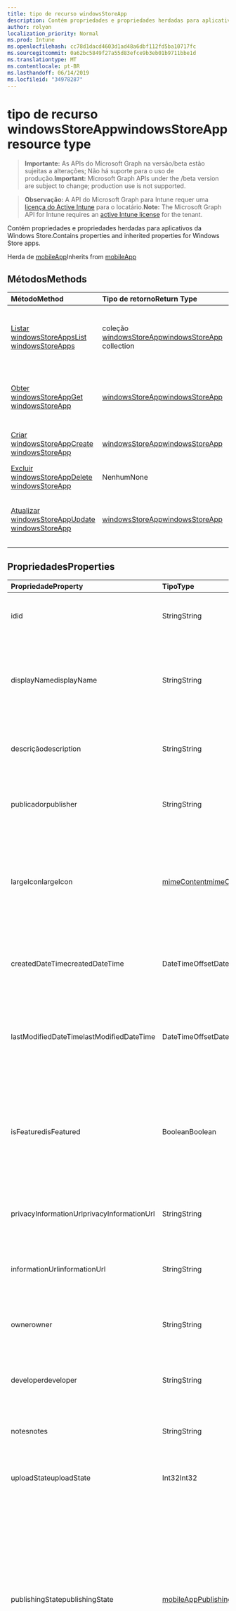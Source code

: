 ```yaml
---
title: tipo de recurso windowsStoreApp
description: Contém propriedades e propriedades herdadas para aplicativos da Windows Store.
author: rolyon
localization_priority: Normal
ms.prod: Intune
ms.openlocfilehash: cc78d1dacd4603d1ad48a6dbf112fd5ba10717fc
ms.sourcegitcommit: 0a62bc5849f27a55d83efce9b3eb01b9711bbe1d
ms.translationtype: MT
ms.contentlocale: pt-BR
ms.lasthandoff: 06/14/2019
ms.locfileid: "34978287"
---
```

# <a name="windowsstoreapp-resource-type"></a><span data-ttu-id="6cc3d-103">tipo de recurso windowsStoreApp</span><span class="sxs-lookup"><span data-stu-id="6cc3d-103">windowsStoreApp resource type</span></span>

> <span data-ttu-id="6cc3d-104">**Importante:** As APIs do Microsoft Graph na versão/beta estão sujeitas a alterações; Não há suporte para o uso de produção.</span><span class="sxs-lookup"><span data-stu-id="6cc3d-104">**Important:** Microsoft Graph APIs under the /beta version are subject to change; production use is not supported.</span></span>

> <span data-ttu-id="6cc3d-105">**Observação:** A API do Microsoft Graph para Intune requer uma [licença do Active Intune](https://go.microsoft.com/fwlink/?linkid=839381) para o locatário.</span><span class="sxs-lookup"><span data-stu-id="6cc3d-105">**Note:** The Microsoft Graph API for Intune requires an [active Intune license](https://go.microsoft.com/fwlink/?linkid=839381) for the tenant.</span></span>

<span data-ttu-id="6cc3d-106">Contém propriedades e propriedades herdadas para aplicativos da Windows Store.</span><span class="sxs-lookup"><span data-stu-id="6cc3d-106">Contains properties and inherited properties for Windows Store apps.</span></span>


<span data-ttu-id="6cc3d-107">Herda de [mobileApp](../resources/intune-apps-mobileapp.md)</span><span class="sxs-lookup"><span data-stu-id="6cc3d-107">Inherits from [mobileApp](../resources/intune-apps-mobileapp.md)</span></span>

## <a name="methods"></a><span data-ttu-id="6cc3d-108">Métodos</span><span class="sxs-lookup"><span data-stu-id="6cc3d-108">Methods</span></span>
|<span data-ttu-id="6cc3d-109">Método</span><span class="sxs-lookup"><span data-stu-id="6cc3d-109">Method</span></span>|<span data-ttu-id="6cc3d-110">Tipo de retorno</span><span class="sxs-lookup"><span data-stu-id="6cc3d-110">Return Type</span></span>|<span data-ttu-id="6cc3d-111">Descrição</span><span class="sxs-lookup"><span data-stu-id="6cc3d-111">Description</span></span>|
|:---|:---|:---|
|[<span data-ttu-id="6cc3d-112">Listar windowsStoreApps</span><span class="sxs-lookup"><span data-stu-id="6cc3d-112">List windowsStoreApps</span></span>](../api/intune-apps-windowsstoreapp-list.md)|<span data-ttu-id="6cc3d-113">coleção [windowsStoreApp](../resources/intune-apps-windowsstoreapp.md)</span><span class="sxs-lookup"><span data-stu-id="6cc3d-113">[windowsStoreApp](../resources/intune-apps-windowsstoreapp.md) collection</span></span>|<span data-ttu-id="6cc3d-114">Listar Propriedades e relações dos objetos [windowsStoreApp](../resources/intune-apps-windowsstoreapp.md) .</span><span class="sxs-lookup"><span data-stu-id="6cc3d-114">List properties and relationships of the [windowsStoreApp](../resources/intune-apps-windowsstoreapp.md) objects.</span></span>|
|[<span data-ttu-id="6cc3d-115">Obter windowsStoreApp</span><span class="sxs-lookup"><span data-stu-id="6cc3d-115">Get windowsStoreApp</span></span>](../api/intune-apps-windowsstoreapp-get.md)|[<span data-ttu-id="6cc3d-116">windowsStoreApp</span><span class="sxs-lookup"><span data-stu-id="6cc3d-116">windowsStoreApp</span></span>](../resources/intune-apps-windowsstoreapp.md)|<span data-ttu-id="6cc3d-117">Leia as propriedades e as relações do objeto [windowsStoreApp](../resources/intune-apps-windowsstoreapp.md) .</span><span class="sxs-lookup"><span data-stu-id="6cc3d-117">Read properties and relationships of the [windowsStoreApp](../resources/intune-apps-windowsstoreapp.md) object.</span></span>|
|[<span data-ttu-id="6cc3d-118">Criar windowsStoreApp</span><span class="sxs-lookup"><span data-stu-id="6cc3d-118">Create windowsStoreApp</span></span>](../api/intune-apps-windowsstoreapp-create.md)|[<span data-ttu-id="6cc3d-119">windowsStoreApp</span><span class="sxs-lookup"><span data-stu-id="6cc3d-119">windowsStoreApp</span></span>](../resources/intune-apps-windowsstoreapp.md)|<span data-ttu-id="6cc3d-120">Criar um novo objeto [windowsStoreApp](../resources/intune-apps-windowsstoreapp.md) .</span><span class="sxs-lookup"><span data-stu-id="6cc3d-120">Create a new [windowsStoreApp](../resources/intune-apps-windowsstoreapp.md) object.</span></span>|
|[<span data-ttu-id="6cc3d-121">Excluir windowsStoreApp</span><span class="sxs-lookup"><span data-stu-id="6cc3d-121">Delete windowsStoreApp</span></span>](../api/intune-apps-windowsstoreapp-delete.md)|<span data-ttu-id="6cc3d-122">Nenhum</span><span class="sxs-lookup"><span data-stu-id="6cc3d-122">None</span></span>|<span data-ttu-id="6cc3d-123">Exclui [windowsStoreApp](../resources/intune-apps-windowsstoreapp.md).</span><span class="sxs-lookup"><span data-stu-id="6cc3d-123">Deletes a [windowsStoreApp](../resources/intune-apps-windowsstoreapp.md).</span></span>|
|[<span data-ttu-id="6cc3d-124">Atualizar windowsStoreApp</span><span class="sxs-lookup"><span data-stu-id="6cc3d-124">Update windowsStoreApp</span></span>](../api/intune-apps-windowsstoreapp-update.md)|[<span data-ttu-id="6cc3d-125">windowsStoreApp</span><span class="sxs-lookup"><span data-stu-id="6cc3d-125">windowsStoreApp</span></span>](../resources/intune-apps-windowsstoreapp.md)|<span data-ttu-id="6cc3d-126">Atualiza as propriedades de um objeto [windowsStoreApp](../resources/intune-apps-windowsstoreapp.md) .</span><span class="sxs-lookup"><span data-stu-id="6cc3d-126">Update the properties of a [windowsStoreApp](../resources/intune-apps-windowsstoreapp.md) object.</span></span>|

## <a name="properties"></a><span data-ttu-id="6cc3d-127">Propriedades</span><span class="sxs-lookup"><span data-stu-id="6cc3d-127">Properties</span></span>
|<span data-ttu-id="6cc3d-128">Propriedade</span><span class="sxs-lookup"><span data-stu-id="6cc3d-128">Property</span></span>|<span data-ttu-id="6cc3d-129">Tipo</span><span class="sxs-lookup"><span data-stu-id="6cc3d-129">Type</span></span>|<span data-ttu-id="6cc3d-130">Descrição</span><span class="sxs-lookup"><span data-stu-id="6cc3d-130">Description</span></span>|
|:---|:---|:---|
|<span data-ttu-id="6cc3d-131">id</span><span class="sxs-lookup"><span data-stu-id="6cc3d-131">id</span></span>|<span data-ttu-id="6cc3d-132">String</span><span class="sxs-lookup"><span data-stu-id="6cc3d-132">String</span></span>|<span data-ttu-id="6cc3d-133">Chave da entidade.</span><span class="sxs-lookup"><span data-stu-id="6cc3d-133">Key of the entity.</span></span> <span data-ttu-id="6cc3d-134">Herdado de [mobileApp](../resources/intune-apps-mobileapp.md)</span><span class="sxs-lookup"><span data-stu-id="6cc3d-134">Inherited from [mobileApp](../resources/intune-apps-mobileapp.md)</span></span>|
|<span data-ttu-id="6cc3d-135">displayName</span><span class="sxs-lookup"><span data-stu-id="6cc3d-135">displayName</span></span>|<span data-ttu-id="6cc3d-136">String</span><span class="sxs-lookup"><span data-stu-id="6cc3d-136">String</span></span>|<span data-ttu-id="6cc3d-137">O título do aplicativo importado ou definido pelo administrador.</span><span class="sxs-lookup"><span data-stu-id="6cc3d-137">The admin provided or imported title of the app.</span></span> <span data-ttu-id="6cc3d-138">Herdado de [mobileApp](../resources/intune-apps-mobileapp.md)</span><span class="sxs-lookup"><span data-stu-id="6cc3d-138">Inherited from [mobileApp](../resources/intune-apps-mobileapp.md)</span></span>|
|<span data-ttu-id="6cc3d-139">descrição</span><span class="sxs-lookup"><span data-stu-id="6cc3d-139">description</span></span>|<span data-ttu-id="6cc3d-140">String</span><span class="sxs-lookup"><span data-stu-id="6cc3d-140">String</span></span>|<span data-ttu-id="6cc3d-141">A descrição do aplicativo.</span><span class="sxs-lookup"><span data-stu-id="6cc3d-141">The description of the app.</span></span> <span data-ttu-id="6cc3d-142">Herdado de [mobileApp](../resources/intune-apps-mobileapp.md)</span><span class="sxs-lookup"><span data-stu-id="6cc3d-142">Inherited from [mobileApp](../resources/intune-apps-mobileapp.md)</span></span>|
|<span data-ttu-id="6cc3d-143">publicador</span><span class="sxs-lookup"><span data-stu-id="6cc3d-143">publisher</span></span>|<span data-ttu-id="6cc3d-144">String</span><span class="sxs-lookup"><span data-stu-id="6cc3d-144">String</span></span>|<span data-ttu-id="6cc3d-145">O publicador do aplicativo.</span><span class="sxs-lookup"><span data-stu-id="6cc3d-145">The publisher of the app.</span></span> <span data-ttu-id="6cc3d-146">Herdado de [mobileApp](../resources/intune-apps-mobileapp.md)</span><span class="sxs-lookup"><span data-stu-id="6cc3d-146">Inherited from [mobileApp](../resources/intune-apps-mobileapp.md)</span></span>|
|<span data-ttu-id="6cc3d-147">largeIcon</span><span class="sxs-lookup"><span data-stu-id="6cc3d-147">largeIcon</span></span>|[<span data-ttu-id="6cc3d-148">mimeContent</span><span class="sxs-lookup"><span data-stu-id="6cc3d-148">mimeContent</span></span>](../resources/intune-shared-mimecontent.md)|<span data-ttu-id="6cc3d-149">O ícone grande, a ser exibido nos detalhes do aplicativo e usado para o carregamento do ícone.</span><span class="sxs-lookup"><span data-stu-id="6cc3d-149">The large icon, to be displayed in the app details and used for upload of the icon.</span></span> <span data-ttu-id="6cc3d-150">Herdado de [mobileApp](../resources/intune-apps-mobileapp.md)</span><span class="sxs-lookup"><span data-stu-id="6cc3d-150">Inherited from [mobileApp](../resources/intune-apps-mobileapp.md)</span></span>|
|<span data-ttu-id="6cc3d-151">createdDateTime</span><span class="sxs-lookup"><span data-stu-id="6cc3d-151">createdDateTime</span></span>|<span data-ttu-id="6cc3d-152">DateTimeOffset</span><span class="sxs-lookup"><span data-stu-id="6cc3d-152">DateTimeOffset</span></span>|<span data-ttu-id="6cc3d-153">A data e a hora da criação do aplicativo.</span><span class="sxs-lookup"><span data-stu-id="6cc3d-153">The date and time the app was created.</span></span> <span data-ttu-id="6cc3d-154">Herdado de [mobileApp](../resources/intune-apps-mobileapp.md)</span><span class="sxs-lookup"><span data-stu-id="6cc3d-154">Inherited from [mobileApp](../resources/intune-apps-mobileapp.md)</span></span>|
|<span data-ttu-id="6cc3d-155">lastModifiedDateTime</span><span class="sxs-lookup"><span data-stu-id="6cc3d-155">lastModifiedDateTime</span></span>|<span data-ttu-id="6cc3d-156">DateTimeOffset</span><span class="sxs-lookup"><span data-stu-id="6cc3d-156">DateTimeOffset</span></span>|<span data-ttu-id="6cc3d-157">A data e a hora que o aplicativo foi modificado pela última vez.</span><span class="sxs-lookup"><span data-stu-id="6cc3d-157">The date and time the app was last modified.</span></span> <span data-ttu-id="6cc3d-158">Herdado de [mobileApp](../resources/intune-apps-mobileapp.md)</span><span class="sxs-lookup"><span data-stu-id="6cc3d-158">Inherited from [mobileApp](../resources/intune-apps-mobileapp.md)</span></span>|
|<span data-ttu-id="6cc3d-159">isFeatured</span><span class="sxs-lookup"><span data-stu-id="6cc3d-159">isFeatured</span></span>|<span data-ttu-id="6cc3d-160">Boolean</span><span class="sxs-lookup"><span data-stu-id="6cc3d-160">Boolean</span></span>|<span data-ttu-id="6cc3d-161">O valor que indica se o aplicativo está marcado como em destaque pelo administrador. Herdado de [mobileApp](../resources/intune-apps-mobileapp.md)</span><span class="sxs-lookup"><span data-stu-id="6cc3d-161">The value indicating whether the app is marked as featured by the admin. Inherited from [mobileApp](../resources/intune-apps-mobileapp.md)</span></span>|
|<span data-ttu-id="6cc3d-162">privacyInformationUrl</span><span class="sxs-lookup"><span data-stu-id="6cc3d-162">privacyInformationUrl</span></span>|<span data-ttu-id="6cc3d-163">String</span><span class="sxs-lookup"><span data-stu-id="6cc3d-163">String</span></span>|<span data-ttu-id="6cc3d-164">A URL da declaração de privacidade.</span><span class="sxs-lookup"><span data-stu-id="6cc3d-164">The privacy statement Url.</span></span> <span data-ttu-id="6cc3d-165">Herdado de [mobileApp](../resources/intune-apps-mobileapp.md)</span><span class="sxs-lookup"><span data-stu-id="6cc3d-165">Inherited from [mobileApp](../resources/intune-apps-mobileapp.md)</span></span>|
|<span data-ttu-id="6cc3d-166">informationUrl</span><span class="sxs-lookup"><span data-stu-id="6cc3d-166">informationUrl</span></span>|<span data-ttu-id="6cc3d-167">String</span><span class="sxs-lookup"><span data-stu-id="6cc3d-167">String</span></span>|<span data-ttu-id="6cc3d-168">A URL de informações adicionais.</span><span class="sxs-lookup"><span data-stu-id="6cc3d-168">The more information Url.</span></span> <span data-ttu-id="6cc3d-169">Herdado de [mobileApp](../resources/intune-apps-mobileapp.md)</span><span class="sxs-lookup"><span data-stu-id="6cc3d-169">Inherited from [mobileApp](../resources/intune-apps-mobileapp.md)</span></span>|
|<span data-ttu-id="6cc3d-170">owner</span><span class="sxs-lookup"><span data-stu-id="6cc3d-170">owner</span></span>|<span data-ttu-id="6cc3d-171">String</span><span class="sxs-lookup"><span data-stu-id="6cc3d-171">String</span></span>|<span data-ttu-id="6cc3d-172">O proprietário do conteúdo.</span><span class="sxs-lookup"><span data-stu-id="6cc3d-172">The owner of the app.</span></span> <span data-ttu-id="6cc3d-173">Herdado de [mobileApp](../resources/intune-apps-mobileapp.md)</span><span class="sxs-lookup"><span data-stu-id="6cc3d-173">Inherited from [mobileApp](../resources/intune-apps-mobileapp.md)</span></span>|
|<span data-ttu-id="6cc3d-174">developer</span><span class="sxs-lookup"><span data-stu-id="6cc3d-174">developer</span></span>|<span data-ttu-id="6cc3d-175">String</span><span class="sxs-lookup"><span data-stu-id="6cc3d-175">String</span></span>|<span data-ttu-id="6cc3d-176">O desenvolvedor do aplicativo.</span><span class="sxs-lookup"><span data-stu-id="6cc3d-176">The developer of the app.</span></span> <span data-ttu-id="6cc3d-177">Herdado de [mobileApp](../resources/intune-apps-mobileapp.md)</span><span class="sxs-lookup"><span data-stu-id="6cc3d-177">Inherited from [mobileApp](../resources/intune-apps-mobileapp.md)</span></span>|
|<span data-ttu-id="6cc3d-178">notes</span><span class="sxs-lookup"><span data-stu-id="6cc3d-178">notes</span></span>|<span data-ttu-id="6cc3d-179">String</span><span class="sxs-lookup"><span data-stu-id="6cc3d-179">String</span></span>|<span data-ttu-id="6cc3d-180">Anotações do aplicativo.</span><span class="sxs-lookup"><span data-stu-id="6cc3d-180">Notes for the app.</span></span> <span data-ttu-id="6cc3d-181">Herdada de [mobileApp](../resources/intune-apps-mobileapp.md)</span><span class="sxs-lookup"><span data-stu-id="6cc3d-181">Inherited from [mobileApp](../resources/intune-apps-mobileapp.md)</span></span>|
|<span data-ttu-id="6cc3d-182">uploadState</span><span class="sxs-lookup"><span data-stu-id="6cc3d-182">uploadState</span></span>|<span data-ttu-id="6cc3d-183">Int32</span><span class="sxs-lookup"><span data-stu-id="6cc3d-183">Int32</span></span>|<span data-ttu-id="6cc3d-184">O estado de upload.</span><span class="sxs-lookup"><span data-stu-id="6cc3d-184">The upload state.</span></span> <span data-ttu-id="6cc3d-185">Herdada de [mobileApp](../resources/intune-apps-mobileapp.md)</span><span class="sxs-lookup"><span data-stu-id="6cc3d-185">Inherited from [mobileApp](../resources/intune-apps-mobileapp.md)</span></span>|
|<span data-ttu-id="6cc3d-186">publishingState</span><span class="sxs-lookup"><span data-stu-id="6cc3d-186">publishingState</span></span>|[<span data-ttu-id="6cc3d-187">mobileAppPublishingState</span><span class="sxs-lookup"><span data-stu-id="6cc3d-187">mobileAppPublishingState</span></span>](../resources/intune-apps-mobileapppublishingstate.md)|<span data-ttu-id="6cc3d-188">O estado de publicação do aplicativo.</span><span class="sxs-lookup"><span data-stu-id="6cc3d-188">The publishing state for the app.</span></span> <span data-ttu-id="6cc3d-189">O aplicativo não pode ser assinado, a menos que ele seja publicado.</span><span class="sxs-lookup"><span data-stu-id="6cc3d-189">The app cannot be assigned unless the app is published.</span></span> <span data-ttu-id="6cc3d-190">Herdado de [mobileApp](../resources/intune-apps-mobileapp.md).</span><span class="sxs-lookup"><span data-stu-id="6cc3d-190">Inherited from [mobileApp](../resources/intune-apps-mobileapp.md).</span></span> <span data-ttu-id="6cc3d-191">Os valores possíveis são: `notPublished`, `processing`, `published`.</span><span class="sxs-lookup"><span data-stu-id="6cc3d-191">Possible values are: `notPublished`, `processing`, `published`.</span></span>|
|<span data-ttu-id="6cc3d-192">isAssigned</span><span class="sxs-lookup"><span data-stu-id="6cc3d-192">isAssigned</span></span>|<span data-ttu-id="6cc3d-193">Boolean</span><span class="sxs-lookup"><span data-stu-id="6cc3d-193">Boolean</span></span>|<span data-ttu-id="6cc3d-194">O valor que indica se o aplicativo é atribuído a pelo menos um grupo.</span><span class="sxs-lookup"><span data-stu-id="6cc3d-194">The value indicating whether the app is assigned to at least one group.</span></span> <span data-ttu-id="6cc3d-195">Herdado de [mobileApp](../resources/intune-apps-mobileapp.md)</span><span class="sxs-lookup"><span data-stu-id="6cc3d-195">Inherited from [mobileApp](../resources/intune-apps-mobileapp.md)</span></span>|
|<span data-ttu-id="6cc3d-196">roleScopeTagIds</span><span class="sxs-lookup"><span data-stu-id="6cc3d-196">roleScopeTagIds</span></span>|<span data-ttu-id="6cc3d-197">Coleção de cadeias de caracteres</span><span class="sxs-lookup"><span data-stu-id="6cc3d-197">String collection</span></span>|<span data-ttu-id="6cc3d-198">Lista de IDs de marca de escopo para este aplicativo móvel.</span><span class="sxs-lookup"><span data-stu-id="6cc3d-198">List of scope tag ids for this mobile app.</span></span> <span data-ttu-id="6cc3d-199">Herdado de [mobileApp](../resources/intune-apps-mobileapp.md)</span><span class="sxs-lookup"><span data-stu-id="6cc3d-199">Inherited from [mobileApp](../resources/intune-apps-mobileapp.md)</span></span>|
|<span data-ttu-id="6cc3d-200">dependentAppCount</span><span class="sxs-lookup"><span data-stu-id="6cc3d-200">dependentAppCount</span></span>|<span data-ttu-id="6cc3d-201">Int32</span><span class="sxs-lookup"><span data-stu-id="6cc3d-201">Int32</span></span>|<span data-ttu-id="6cc3d-202">O número total de dependências do aplicativo filho.</span><span class="sxs-lookup"><span data-stu-id="6cc3d-202">The total number of dependencies the child app has.</span></span> <span data-ttu-id="6cc3d-203">Herdado de [mobileApp](../resources/intune-apps-mobileapp.md)</span><span class="sxs-lookup"><span data-stu-id="6cc3d-203">Inherited from [mobileApp](../resources/intune-apps-mobileapp.md)</span></span>|
|<span data-ttu-id="6cc3d-204">appStoreUrl</span><span class="sxs-lookup"><span data-stu-id="6cc3d-204">appStoreUrl</span></span>|<span data-ttu-id="6cc3d-205">String</span><span class="sxs-lookup"><span data-stu-id="6cc3d-205">String</span></span>|<span data-ttu-id="6cc3d-206">A URL da loja de aplicativos do Windows.</span><span class="sxs-lookup"><span data-stu-id="6cc3d-206">The Windows app store URL.</span></span>|

## <a name="relationships"></a><span data-ttu-id="6cc3d-207">Relações</span><span class="sxs-lookup"><span data-stu-id="6cc3d-207">Relationships</span></span>
|<span data-ttu-id="6cc3d-208">Relação</span><span class="sxs-lookup"><span data-stu-id="6cc3d-208">Relationship</span></span>|<span data-ttu-id="6cc3d-209">Tipo</span><span class="sxs-lookup"><span data-stu-id="6cc3d-209">Type</span></span>|<span data-ttu-id="6cc3d-210">Descrição</span><span class="sxs-lookup"><span data-stu-id="6cc3d-210">Description</span></span>|
|:---|:---|:---|
|<span data-ttu-id="6cc3d-211">categories</span><span class="sxs-lookup"><span data-stu-id="6cc3d-211">categories</span></span>|<span data-ttu-id="6cc3d-212">Coleção [mobileAppCategory](../resources/intune-apps-mobileappcategory.md)</span><span class="sxs-lookup"><span data-stu-id="6cc3d-212">[mobileAppCategory](../resources/intune-apps-mobileappcategory.md) collection</span></span>|<span data-ttu-id="6cc3d-213">A lista de categorias para este aplicativo.</span><span class="sxs-lookup"><span data-stu-id="6cc3d-213">The list of categories for this app.</span></span> <span data-ttu-id="6cc3d-214">Herdado de [mobileApp](../resources/intune-apps-mobileapp.md)</span><span class="sxs-lookup"><span data-stu-id="6cc3d-214">Inherited from [mobileApp](../resources/intune-apps-mobileapp.md)</span></span>|
|<span data-ttu-id="6cc3d-215">assignments</span><span class="sxs-lookup"><span data-stu-id="6cc3d-215">assignments</span></span>|<span data-ttu-id="6cc3d-216">Coleção [mobileAppAssignment](../resources/intune-apps-mobileappassignment.md)</span><span class="sxs-lookup"><span data-stu-id="6cc3d-216">[mobileAppAssignment](../resources/intune-apps-mobileappassignment.md) collection</span></span>|<span data-ttu-id="6cc3d-217">A lista de atribuições de grupo para esse aplicativo móvel.</span><span class="sxs-lookup"><span data-stu-id="6cc3d-217">The list of group assignments for this mobile app.</span></span> <span data-ttu-id="6cc3d-218">Herdado de [mobileApp](../resources/intune-apps-mobileapp.md)</span><span class="sxs-lookup"><span data-stu-id="6cc3d-218">Inherited from [mobileApp](../resources/intune-apps-mobileapp.md)</span></span>|
|<span data-ttu-id="6cc3d-219">installSummary</span><span class="sxs-lookup"><span data-stu-id="6cc3d-219">installSummary</span></span>|[<span data-ttu-id="6cc3d-220">mobileAppInstallSummary</span><span class="sxs-lookup"><span data-stu-id="6cc3d-220">mobileAppInstallSummary</span></span>](../resources/intune-apps-mobileappinstallsummary.md)|<span data-ttu-id="6cc3d-221">Resumo de instalação do aplicativo móvel.</span><span class="sxs-lookup"><span data-stu-id="6cc3d-221">Mobile App Install Summary.</span></span> <span data-ttu-id="6cc3d-222">Herdado de [mobileApp](../resources/intune-apps-mobileapp.md)</span><span class="sxs-lookup"><span data-stu-id="6cc3d-222">Inherited from [mobileApp](../resources/intune-apps-mobileapp.md)</span></span>|
|<span data-ttu-id="6cc3d-223">deviceStatuses</span><span class="sxs-lookup"><span data-stu-id="6cc3d-223">deviceStatuses</span></span>|<span data-ttu-id="6cc3d-224">coleção [mobileAppInstallStatus](../resources/intune-apps-mobileappinstallstatus.md)</span><span class="sxs-lookup"><span data-stu-id="6cc3d-224">[mobileAppInstallStatus](../resources/intune-apps-mobileappinstallstatus.md) collection</span></span>|<span data-ttu-id="6cc3d-225">A lista de Estados de instalação para este aplicativo móvel.</span><span class="sxs-lookup"><span data-stu-id="6cc3d-225">The list of installation states for this mobile app.</span></span> <span data-ttu-id="6cc3d-226">Herdado de [mobileApp](../resources/intune-apps-mobileapp.md)</span><span class="sxs-lookup"><span data-stu-id="6cc3d-226">Inherited from [mobileApp](../resources/intune-apps-mobileapp.md)</span></span>|
|<span data-ttu-id="6cc3d-227">userStatuses</span><span class="sxs-lookup"><span data-stu-id="6cc3d-227">userStatuses</span></span>|<span data-ttu-id="6cc3d-228">coleção [userAppInstallStatus](../resources/intune-apps-userappinstallstatus.md)</span><span class="sxs-lookup"><span data-stu-id="6cc3d-228">[userAppInstallStatus](../resources/intune-apps-userappinstallstatus.md) collection</span></span>|<span data-ttu-id="6cc3d-229">A lista de Estados de instalação para este aplicativo móvel.</span><span class="sxs-lookup"><span data-stu-id="6cc3d-229">The list of installation states for this mobile app.</span></span> <span data-ttu-id="6cc3d-230">Herdado de [mobileApp](../resources/intune-apps-mobileapp.md)</span><span class="sxs-lookup"><span data-stu-id="6cc3d-230">Inherited from [mobileApp](../resources/intune-apps-mobileapp.md)</span></span>|
|<span data-ttu-id="6cc3d-231">relações</span><span class="sxs-lookup"><span data-stu-id="6cc3d-231">relationships</span></span>|<span data-ttu-id="6cc3d-232">coleção [mobileAppRelationship](../resources/intune-apps-mobileapprelationship.md)</span><span class="sxs-lookup"><span data-stu-id="6cc3d-232">[mobileAppRelationship](../resources/intune-apps-mobileapprelationship.md) collection</span></span>|<span data-ttu-id="6cc3d-233">Lista de relações para este aplicativo móvel.</span><span class="sxs-lookup"><span data-stu-id="6cc3d-233">List of relationships for this mobile app.</span></span> <span data-ttu-id="6cc3d-234">Herdado de [mobileApp](../resources/intune-apps-mobileapp.md)</span><span class="sxs-lookup"><span data-stu-id="6cc3d-234">Inherited from [mobileApp](../resources/intune-apps-mobileapp.md)</span></span>|

## <a name="json-representation"></a><span data-ttu-id="6cc3d-235">Representação JSON</span><span class="sxs-lookup"><span data-stu-id="6cc3d-235">JSON Representation</span></span>
<span data-ttu-id="6cc3d-236">Veja a seguir uma representação JSON do recurso.</span><span class="sxs-lookup"><span data-stu-id="6cc3d-236">Here is a JSON representation of the resource.</span></span>
<!-- {
  "blockType": "resource",
  "keyProperty": "id",
  "@odata.type": "microsoft.graph.windowsStoreApp"
}
-->
``` json
{
  "@odata.type": "#microsoft.graph.windowsStoreApp",
  "id": "String (identifier)",
  "displayName": "String",
  "description": "String",
  "publisher": "String",
  "largeIcon": {
    "@odata.type": "microsoft.graph.mimeContent",
    "type": "String",
    "value": "binary"
  },
  "createdDateTime": "String (timestamp)",
  "lastModifiedDateTime": "String (timestamp)",
  "isFeatured": true,
  "privacyInformationUrl": "String",
  "informationUrl": "String",
  "owner": "String",
  "developer": "String",
  "notes": "String",
  "uploadState": 1024,
  "publishingState": "String",
  "isAssigned": true,
  "roleScopeTagIds": [
    "String"
  ],
  "dependentAppCount": 1024,
  "appStoreUrl": "String"
}
```





